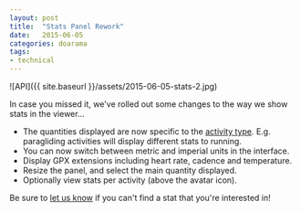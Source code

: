 ```yaml
---
layout: post
title:  "Stats Panel Rework"
date:   2015-06-05
categories: doarama
tags:
- technical
---
```



[]()
![API]({{ site.baseurl }}/assets/2015-06-05-stats-2.jpg)

In case you missed it, we've rolled out some changes to the way we show stats in the viewer...

* The quantities displayed are now specific to the [activity type](/doarama/2015/04/24/activity-type.html).  E.g. paragliding activities will display different stats to running.
* You can now switch between metric and imperial units in the interface.
* Display GPX extensions including heart rate, cadence and temperature.
* Resize the panel, and select the main quantity displayed.
* Optionally view stats per activity (above the avatar icon).

Be sure to [let us know](mailto:support@doarama.com) if you can't find a stat that you're interested in!